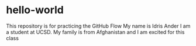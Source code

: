 # hello-world
This repository is for practicing the GitHub Flow
My name is Idris Ander I am a student at UCSD. My family is from Afghanistan and I am excited for this class
